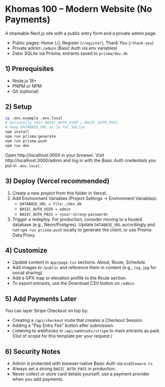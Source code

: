 # Khomas 100 – Modern Website (No Payments)

A shareable Next.js site with a public entry form and a private admin page.
- Public pages: Home (`/`), Register (`/register`), Thank You (`/thank-you`)
- Private admin: `/admin` (Basic Auth via env variables)
- Data: SQLite via Prisma; entrants saved to `prisma/dev.db`

## 1) Prerequisites
- Node.js 18+
- PNPM or NPM
- Git (optional)

## 2) Setup
```bash
cp .env.example .env.local
# Optionally edit BASIC_AUTH_USER / BASIC_AUTH_PASS
# Keep DATABASE_URL as is for SQLite
npm install
npm run prisma:generate
npm run prisma:push
npm run dev
```

Open http://localhost:3000 in your browser.
Visit http://localhost:3000/admin and log in with the Basic Auth credentials you put in `.env.local`.

## 3) Deploy (Vercel recommended)
1. Create a new project from this folder in Vercel.
2. Add Environment Variables (Project Settings → Environment Variables):
   - `DATABASE_URL = file:./dev.db`
   - `BASIC_AUTH_USER = admin`
   - `BASIC_AUTH_PASS = <your-strong-password>`
3. Trigger a redeploy. For production, consider moving to a hosted database (e.g., Neon/Postgres). Update `DATABASE_URL` accordingly and run `npm run prisma:push` locally to generate the client, or use Prisma Data Proxy.

## 4) Customize
- Update content in `app/page.tsx` sections: About, Route, Schedule.
- Add images to `/public` and reference them in content (e.g., `/og.jpg` for social sharing).
- Add a GPX map or elevation profile to the Route section.
- To export entrants, use the Download CSV button on `/admin`.

## 5) Add Payments Later
You can layer Stripe Checkout on top by:
- Creating a `/api/checkout` route that creates a Checkout Session.
- Adding a "Pay Entry Fee" button after submission.
- Listening to webhooks in `/api/webhooks/stripe` to mark entrants as paid.
(Out of scope for this template per your request.)

## 6) Security Notes
- Admin is protected with browser-native Basic Auth via `middleware.ts`.
- Always set a strong `BASIC_AUTH_PASS` in production.
- Never collect or store card details yourself; use a payment provider when you add payments.
